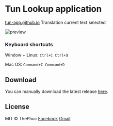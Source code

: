 # Tun Lookup application

[tun-app.github.io](https://tun-application.github.io/) Translation current text selected

<img src="https://raw.githubusercontent.com/tun-application/Tunlookup/master/app-screen.pnghttps://raw.githubusercontent.com/tun-application/Tunlookup/master/app-screen.png" alt="preview"/>

### Keyboard shortcuts

Window + Linux: `Ctrl+C Ctrl+Q`

Mac OS: `Command+C Command+D`

## Download

You can manually download the latest release [here](https://github.com/tun-application/Tunlookup/releases/).

## License

MIT &copy; ThePhuc
[Facebook](https://www.facebook.com/tintacnoitieng)
[Gmail](mailto:thephuc1601@gmail.com)
